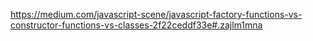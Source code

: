https://medium.com/javascript-scene/javascript-factory-functions-vs-constructor-functions-vs-classes-2f22ceddf33e#.zajlm1mna